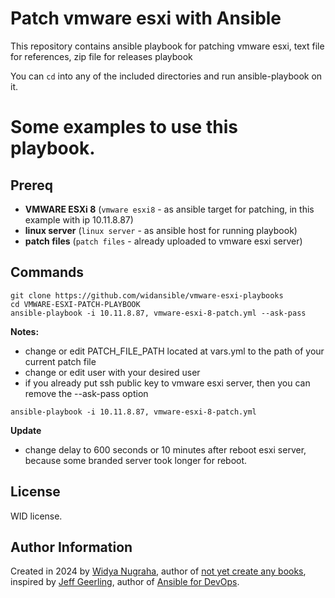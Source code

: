 # Patch vmware esxi with Ansible 

This repository contains ansible playbook for patching vmware esxi, text file for references, zip file for releases playbook

You can `cd` into any of the included directories and run ansible-playbook on it.

# Some examples to use this playbook.

## Prereq

  - **VMWARE ESXi 8** (`vmware esxi8` - as ansible target for patching, in this example with ip 10.11.8.87)
  - **linux server** (`linux server` - as ansible host for running playbook)
  - **patch files** (`patch files` -  already uploaded to vmware esxi server)

## Commands

```
git clone https://github.com/widansible/vmware-esxi-playbooks
cd VMWARE-ESXI-PATCH-PLAYBOOK
ansible-playbook -i 10.11.8.87, vmware-esxi-8-patch.yml --ask-pass
```

**Notes:**
- change or edit PATCH_FILE_PATH located at vars.yml to the path of your current patch file
- change or edit user with your desired user
- if you already put ssh public key to vmware esxi server, then you can remove the --ask-pass option 
```
ansible-playbook -i 10.11.8.87, vmware-esxi-8-patch.yml
```

**Update**
- change delay to 600 seconds or 10 minutes after reboot esxi server, because some branded server took longer for reboot.

## License

WID license.

## Author Information

Created in 2024 by [Widya Nugraha](https://www.indonesiadot.com/), author of [not yet create any books](https://not-yet-create-any-books.indonesiadot.com/),
inspired by [Jeff Geerling](https://www.jeffgeerling.com/), author of [Ansible for DevOps](https://www.ansiblefordevops.com/).
